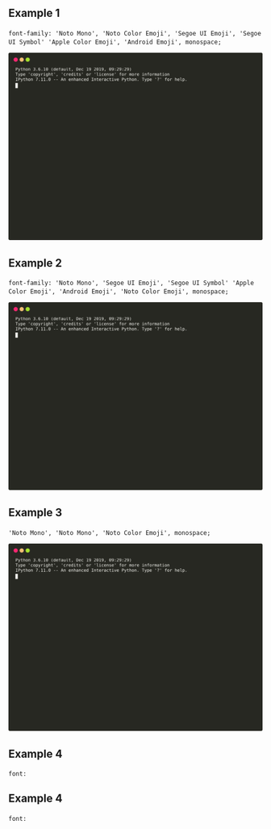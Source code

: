 ## Example 1
`font-family: 'Noto Mono', 'Noto Color Emoji', 'Segoe UI Emoji', 'Segoe UI Symbol' 'Apple Color Emoji', 'Android Emoji', monospace;`
<p align="center">
  <img src="https://raw.githubusercontent.com/Ambro17/graphql-schema-diff/animations/images/last100.svg?sanitize=true" title="Usage">
</p>

## Example 2
`font-family: 'Noto Mono', 'Segoe UI Emoji', 'Segoe UI Symbol' 'Apple Color Emoji', 'Android Emoji', 'Noto Color Emoji', monospace;`
<p align="center">
  <img src="https://raw.githubusercontent.com/Ambro17/graphql-schema-diff/animations/images/last101.svg?sanitize=true" title="Usage">
</p>

## Example 3
`'Noto Mono', 'Noto Mono', 'Noto Color Emoji', monospace;`
<p align="center">
  <img src="https://raw.githubusercontent.com/Ambro17/graphql-schema-diff/animations/images/last101.svg?sanitize=true" title="Usage">
</p>

## Example 4
`font:`

## Example 4
`font:`
